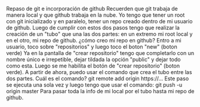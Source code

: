 Repaso de git e incorporación de github
Recuerden que git trabaja de manera local y que github trabaja en la nube.
Yo tengo que tener un root con git inicializado y en paralelo, tener un repo creado dentro de mi usuario de github.
Luego de cumplir con estos dos pasos tengo que realizar la creación de un "tubo" que una las dos partes: en un extremo mi root local y en el otro, mi repo de github.
¿cómo creo mi repo en github?
Entro a mi usuario, toco sobre "repositorios" y luego toco el boton "new" (boton verde)
Ya en la pantalla de "crear repositorio" tengo que completarlo con un nombre único e irrepetible, dejar tildada la opción "public" y dejar todo como esta. Luego se me habilita el botón de "crear repositorio" (boton verde).
A partir de ahora, puedo usar el comando que crea el tubo entre las dos partes.
Cuál es el comando?
git remote add origin https://...
Este paso se ejecuta una sola vez y luego tengo que usar el comando:
git push -u origin master 
Para pasar toda la info de mi local por el tubo hasta mi repo de github. 